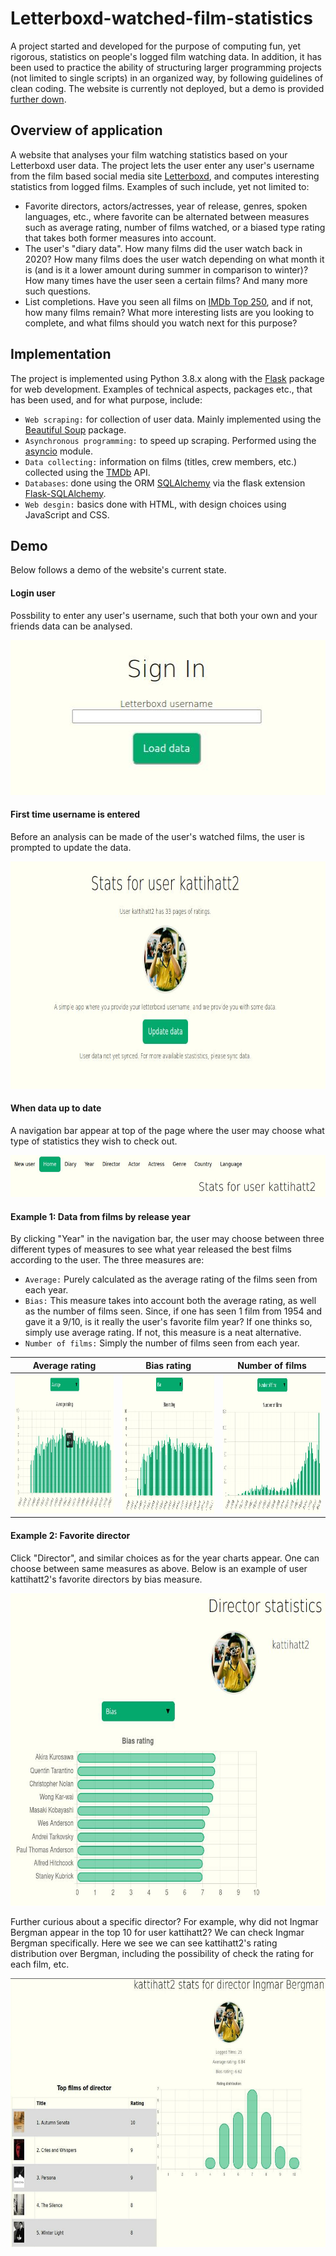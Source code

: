 # Letterboxd-watched-film-statistics
A project started and developed for the purpose of computing fun, yet rigorous, statistics on people's logged film watching data. In addition, it has been used to practice the ability of structuring larger programming projects (not limited to single scripts) in an organized way, by following guidelines of clean coding. The website is currently not deployed, but a demo is provided [further down](#demo).

## Overview of application
A website that analyses your film watching statistics based on your Letterboxd user data. The project lets the user enter any user's username from the film based social media site [Letterboxd](www.letterboxd.com), and computes interesting statistics from logged films. Examples of such include, yet not limited to:
* Favorite directors, actors/actresses, year of release, genres, spoken languages, etc., where favorite can be alternated between measures such as average rating, number of films watched, or a biased type rating that takes both former measures into account.
* The user's "diary data". How many films did the user watch back in 2020? How many films does the user watch depending on what month it is (and is it a lower amount during summer in comparison to winter)? How many times have the user seen a certain films? And many more such questions.
* List completions. Have you seen all films on [IMDb Top 250](https://www.imdb.com/chart/top/), and if not, how many films remain? What more interesting lists are you looking to complete, and what films should you watch next for this purpose?

## Implementation
The project is implemented using Python 3.8.x along with the [Flask](https://flask.palletsprojects.com/en/2.2.x/) package for web development. Examples of technical aspects, packages etc., that has been used, and for what purpose, include:
* `Web scraping:` for collection of user data. Mainly implemented using the [Beautiful Soup](https://www.crummy.com/software/BeautifulSoup/bs4/doc/) package.
* `Asynchronous programming:` to speed up scraping. Performed using the [asyncio](https://docs.python.org/3/library/asyncio.html) module.
* `Data collecting:` information on films (titles, crew members, etc.) collected using the [TMDb](www.tmdb.com) API.
* `Databases`: done using the ORM [SQLAlchemy](https://www.sqlalchemy.org/) via the flask extension [Flask-SQLAlchemy](https://flask-sqlalchemy.palletsprojects.com/en/3.0.x/).
* `Web desgin:` basics done with HTML, with design choices using JavaScript and CSS.


## Demo

Below follows a demo of the website's current state.

#### Login user
Possbility to enter any user's username, such that both your own and your friends data can be analysed.
<p align="center">
<img src="https://github.com/LjungPer/film_application/blob/main/demo_figures/login.jpg" data-canonical-src="https://github.com/LjungPer/film_application/blob/main/demo_figures/login.jpg" width="511" height="248" />
 </p>
 
 #### First time username is entered
 Before an analysis can be made of the user's watched films, the user is prompted to update the data.
 <p align="center">
<img src="https://github.com/LjungPer/film_application/blob/main/demo_figures/kattihatt2.jpg" data-canonical-src="https://github.com/LjungPer/film_application/blob/main/demo_figures/kattihatt2.jpg" width="766" height="364" />
 </p>

#### When data up to date
A navigation bar appear at top of the page where the user may choose what type of statistics they wish to check out.
 <p align="center">
<img src="https://github.com/LjungPer/film_application/blob/main/demo_figures/navbar.jpg" data-canonical-src="https://github.com/LjungPer/film_application/blob/main/demo_figures/navbar.jpg" width="607" height="67" />
 </p>
 
 #### Example 1: Data from films by release year
 By clicking "Year" in the navigation bar, the user may choose between three different types of measures to see what year released the best films according to the user. The three measures are:
 * `Average:` Purely calculated as the average rating of the films seen from each year.
 * `Bias:` This measure takes into account both the average rating, as well as the number of films seen. Since, if one has seen 1 film from 1954 and gave it a 9/10, is it really the user's favorite film year? If one thinks so, simply use average rating. If not, this measure is a neat alternative.
 * `Number of films:` Simply the number of films seen from each year.
 
| Average rating | Bias rating | Number of films |
| -------------- | ----------- | --------------- |
|<img src="https://github.com/LjungPer/film_application/blob/main/demo_figures/average_year.jpg" data-canonical-src="https://github.com/LjungPer    /film_application/blob/main/demo_figures/average_year.jpg" width="365" height="222" />|<img src="https://github.com/LjungPer/film_application/blob/main/demo_figures/bias_rating_per_year.jpg" data-canonical-src="https://github.com/LjungPer/film_application/blob/main/demo_figures/bias_rating_per_year.jpg" width="365" height="222" />|<img src="https://github.com/LjungPer/film_application/blob/main/demo_figures/number_of_films_per_year.jpg" data-canonical-src="https://github.com/LjungPer/film_application/blob/main/demo_figures/number_of_films_per_year.jpg" width="365" height="222" />|

#### Example 2: Favorite director
Click "Director", and similar choices as for the year charts appear. One can choose between same measures as above. Below is an example of user kattihatt2's favorite directors by bias measure.
 <p align="center">
<img src="https://github.com/LjungPer/film_application/blob/main/demo_figures/director_stats.jpg" data-canonical-src="https://github.com/LjungPer/film_application/blob/main/demo_figures/director_stats.jpg" width="689" height="500" />
 </p>
 
 Further curious about a specific director? For example, why did not Ingmar Bergman appear in the top 10 for user kattihatt2? We can check Ingmar Bergman specifically. Here we see we can see kattihatt2's rating distribution over Bergman, including the possibility of check the rating for each film, etc. 
  <p align="center">
<img src="https://github.com/LjungPer/film_application/blob/main/demo_figures/spec_director.jpg" data-canonical-src="https://github.com/LjungPer/film_application/blob/main/demo_figures/spec_director.jpg" width="706" height="430" />
 </p>
